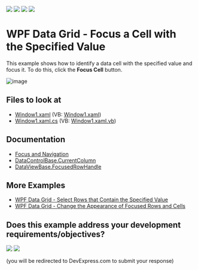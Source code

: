 <!-- default badges list -->
![](https://img.shields.io/endpoint?url=https://codecentral.devexpress.com/api/v1/VersionRange/128650508/24.2.1%2B)
[![](https://img.shields.io/badge/Open_in_DevExpress_Support_Center-FF7200?style=flat-square&logo=DevExpress&logoColor=white)](https://supportcenter.devexpress.com/ticket/details/E1544)
[![](https://img.shields.io/badge/📖_How_to_use_DevExpress_Examples-e9f6fc?style=flat-square)](https://docs.devexpress.com/GeneralInformation/403183)
[![](https://img.shields.io/badge/💬_Leave_Feedback-feecdd?style=flat-square)](#does-this-example-address-your-development-requirementsobjectives)
<!-- default badges end -->
# WPF Data Grid - Focus a Cell with the Specified Value

This example shows how to identify a data cell with the specified value and focus it. To do this, click the **Focus Cell** button.

![image](https://user-images.githubusercontent.com/65009440/175536677-f062250d-4fbb-4a9b-be2d-d04e07b33fb8.png)

<!-- default file list -->

## Files to look at

* [Window1.xaml](./CS/DXSample_FocusingCells/Window1.xaml) (VB: [Window1.xaml](./VB/DXSample_FocusingCells/Window1.xaml))
* [Window1.xaml.cs](./CS/DXSample_FocusingCells/Window1.xaml.cs) (VB: [Window1.xaml.vb](./VB/DXSample_FocusingCells/Window1.xaml.vb))

<!-- default file list end -->

## Documentation

* [Focus and Navigation](http://docs.devexpress.com/WPF/6121/controls-and-libraries/data-grid/focus-navigation-selection/focus)
* [DataControlBase.CurrentColumn](http://docs.devexpress.com/WPF/DevExpress.Xpf.Grid.DataControlBase.CurrentColumn)
* [DataViewBase.FocusedRowHandle](http://docs.devexpress.com/WPF/DevExpress.Xpf.Grid.DataViewBase.FocusedRowHandle)

## More Examples

* [WPF Data Grid - Select Rows that Contain the Specified Value](https://github.com/DevExpress-Examples/how-to-select-rows-that-contain-the-specified-value-e1920)
* [WPF Data Grid - Change the Appearance of Focused Rows and Cells](https://github.com/DevExpress-Examples/how-to-change-the-appearance-of-a-focused-data-row-and-a-focused-cell-e1627)
<!-- feedback -->
## Does this example address your development requirements/objectives?

[<img src="https://www.devexpress.com/support/examples/i/yes-button.svg"/>](https://www.devexpress.com/support/examples/survey.xml?utm_source=github&utm_campaign=how-to-focus-a-cell-with-the-specified-value-e1544&~~~was_helpful=yes) [<img src="https://www.devexpress.com/support/examples/i/no-button.svg"/>](https://www.devexpress.com/support/examples/survey.xml?utm_source=github&utm_campaign=how-to-focus-a-cell-with-the-specified-value-e1544&~~~was_helpful=no)

(you will be redirected to DevExpress.com to submit your response)
<!-- feedback end -->
